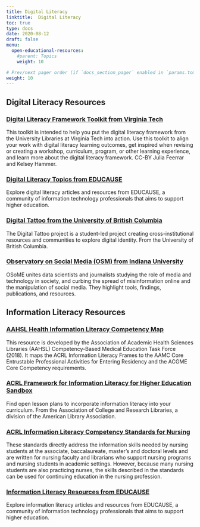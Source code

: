 ```yaml
---
title: Digital Literacy
linktitle:  Digital Literacy
toc: true
type: docs
date: 2020-08-12
draft: false
menu:
  open-educational-resources:
    #parent: Topics
    weight: 10

# Prev/next pager order (if `docs_section_pager` enabled in `params.toml`)
weight: 10
---
```


## Digital Literacy Resources
### [Digital Literacy Framework Toolkit from Virginia Tech](http://odyssey.lib.vt.edu/s/home/item/256)
This toolkit is intended to help you put the digital literacy framework from the University Libraries at Virginia Tech into action. Use this toolkit to align your work with digital literacy learning outcomes, get inspired when revising or creating a workshop, curriculum, program, or other learning experience, and learn more about the digital literacy framework. CC-BY Julia Feerrar and Kelsey Hammer.
### [Digital Literacy Topics from EDUCAUSE](https://library.educause.edu/topics/teaching-and-learning/digital-literacy)
Explore digital literacy articles and resources from EDUCAUSE, a community of information technology professionals that aims to support higher education.
### [Digital Tattoo from the University of British Columbia](https://digitaltattoo.ubc.ca/)
The Digital Tattoo project is a student-led project creating cross-institutional resources and communities to explore digital identity. From the University of British Columbia.
### [Observatory on Social Media (OSM) from Indiana University](http://osome.iuni.iu.edu/)
OSoME unites data scientists and journalists studying the role of media and technology in society, and curbing the spread of misinformation online and the manipulation of social media. They highlight tools, findings, publications, and resources.

## Information Literacy Resources



### [AAHSL Health Information Literacy Competency Map](https://www.aahsl.org/assets/docs/Health%20Information%20Literacy%20Competencies%20Map%20%28excel%29.pdf)
This resource is developed by the Association of Academic Health Sciences Libraries (AAHSL) Competency-Based Medical Education Task Force (2018). It maps the ACRL Information Literacy Frames to the AAMC Core Entrustable Professional Activities for Entering Residency and the ACGME Core Competency requirements.
### [ACRL Framework for Information Literacy for Higher Education Sandbox](http://sandbox.acrl.org/)
Find open lesson plans to incorporate information literacy into your curriculum. From the Association of College and Research Libraries, a division of the American Library Association.
### [ACRL Information Literacy Competency Standards for Nursing](http://www.ala.org/acrl/standards/nursing)
These standards directly address the information skills needed by nursing students at the associate, baccalaureate, master’s and doctoral levels and are written for nursing faculty and librarians who support nursing programs and nursing students in academic settings. However, because many nursing students are also practicing nurses, the skills described in the standards can be used for continuing education in the nursing profession.
### [Information Literacy Resources from EDUCAUSE](https://library.educause.edu/topics/libraries-and-technology/information-literacy)
Explore information literacy articles and resources from EDUCAUSE, a community of information technology professionals that aims to support higher education.






